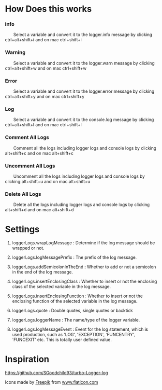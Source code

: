 
# How Does this works
### info
&nbsp;&nbsp;&nbsp;&nbsp;&nbsp;&nbsp; Select a variable and convert it to the logger.info message by clicking ctrl+alt+shift+i and on mac ctrl+shift+i
### Warning
&nbsp;&nbsp;&nbsp;&nbsp;&nbsp;&nbsp; Select a variable and convert it to the logger.warn message by clicking ctrl+alt+shift+w and on mac ctrl+shift+w
### Error
&nbsp;&nbsp;&nbsp;&nbsp;&nbsp;&nbsp; Select a variable and convert it to the logger.error message by clicking ctrl+alt+shift+y and on mac ctrl+shift+y
### Log
&nbsp;&nbsp;&nbsp;&nbsp;&nbsp;&nbsp; Select a variable and convert it to the console.log message by clicking ctrl+alt+shift+l and on mac ctrl+shift+l
### Comment All Logs
&nbsp;&nbsp;&nbsp;&nbsp;&nbsp;&nbsp; Comment all the logs including logger logs and console logs by clicking alt+shift+c and on mac alt+shift+c
### Uncomment All Logs
&nbsp;&nbsp;&nbsp;&nbsp;&nbsp;&nbsp; Uncomment all the logs including logger logs and console logs by clicking alt+shift+u and on mac alt+shift+u
### Delete All Logs
&nbsp;&nbsp;&nbsp;&nbsp;&nbsp;&nbsp; Delete all the logs including logger logs and console logs by clicking alt+shift+d and on mac alt+shift+d

# Settings
1. loggerLogs.wrapLogMessage : Determine if the log message should be wrapped or not.

2. loggerLogs.logMessagePrefix : The prefix of the log message.
3. loggerLogs.addSemicolonInTheEnd : Whether to add or not a semicolon in the end of the log message.
4. loggerLogs.insertEnclosingClass : Whether to insert or not the enclosing class of the selected variable in the log message.
5. loggerLogs.insertEnclosingFunction : Whether to insert or not the enclosing function of the selected variable in the log message.
6. loggerLogs.quote : Double quotes, single quotes or backtick
7. loggerLogs.loggerName : The name/type of the logger variable.
8. loggerLogs.logMessageEvent : Event for the log statement, which is used production, such as 'LOG', 'EXCEPTION', 'FUNCENTRY', 'FUNCEXIT' etc. This is totally user defined value.

# Inspiration
https://github.com/SGoodchild93/turbo-Logger-log

<div>Icons made by <a href="https://www.flaticon.com/authors/freepik" title="Freepik">Freepik</a> from <a href="https://www.flaticon.com/" title="Flaticon">www.flaticon.com</a></div>